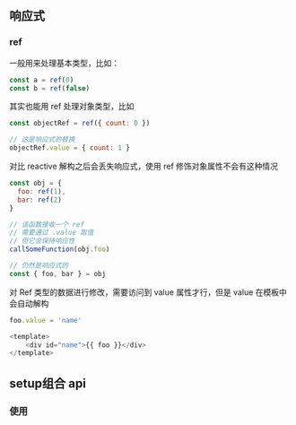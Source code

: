 ## 响应式
### ref
一般用来处理基本类型，比如：
```js
const a = ref(0)
const b = ref(false)
```
其实也能用 ref 处理对象类型，比如
```js
const objectRef = ref({ count: 0 })

// 这是响应式的替换
objectRef.value = { count: 1 }
```
对比 reactive 解构之后会丢失响应式，使用 ref 修饰对象属性不会有这种情况
```js
const obj = {
  foo: ref(1),
  bar: ref(2)
}

// 该函数接收一个 ref
// 需要通过 .value 取值
// 但它会保持响应性
callSomeFunction(obj.foo)

// 仍然是响应式的
const { foo, bar } = obj
```
对 Ref 类型的数据进行修改，需要访问到 value 属性才行，但是 value 在模板中会自动解构
```js
foo.value = 'name'

<template>
    <div id="name">{{ foo }}</div>
</template>
```
## setup组合 api
### 使用 <script setup lang="ts"> 的形式
这也是我比较喜欢用的模式，官方也比较推荐，可以在 script 标签里用 export const function 的形式，将局部函数导出到外部使用

#### 先说一个定义props
这里可以使用 defineProps 来实现
```js
import { defineProps } from 'vue'

interface Props {
    name: string
}
const props = defineProps<Props>() // 接收一个说明props类型的泛型，你可以传入一个接口
```
当你需要传入默认值时，使用 withDefault
```js
import { defineProps, withDefault } from 'vue'

interface Props {
    name: string
}
const props = withDefault(defineProps<Props>(), {
    name: 'maxiu'
})
```
#### 导入组件无需注册
你可以直接在模板里使用导入进来的组件
```js
<script setup>
import ComponentA from './ComponentA.vue'
</script>

<template>
  <ComponentA />
</template>
```

## 应用实例App
### createApp
创建一个应用实例，Vue3的入口
```js
const app = createApp(App)
```
App，在我们正常开发项目时，通常使用 App.vue ，你也可以直接在里面写配置。没啥好说的，直接下一个
### createSSRApp
以 SSR 模式激活一个 App，和 createApp 没啥区别，下一个
### app.mount()
```js
interface App {
  mount(rootContainer: Element | string): ComponentPublicInstance
}
```
参数可以是一个实际的 DOM 元素或一个 CSS 选择器 (使用第一个匹配到的元素)。返回根组件的实例。

如果该组件有模板或定义了渲染函数，它将替换容器内所有现存的 DOM 节点。否则在运行时编译器可用的情况下，容器元素的 innerHTML 将被用作模板。(就是你提供了模板，就会替换掉 <div id="app"></div>，不然就渲染里面的内容)
```js
import { createApp } from 'vue'
const app = createApp(/* ... */)

app.mount('#app')
```
### app.unmount()
卸载一个实例，没啥好说的，同样会触发生命周期
### app.provide()
提供一个值，可以在应用中的所有后代组件中注入使用。第一个参数应当是注入的 key，第二个参数则是提供的值。返回应用实例本身。
```js
interface App {
  provide<T>(key: InjectionKey<T> | symbol | string, value: T): this
}
```
示例，在 main.ts 里
```js
import { createApp } from 'vue'

const app = createApp(/* ... */)

app.provide('message', 'hello')
```
在其他子组件里
```js
import { inject } from 'vue'

const h = inject('message') // hello
```
### app.component()
注册一个组件，app.use使用插件，其内部的 install 方法就是用这个实现
```js
interface App {
  component(name: string): Component | undefined
  component(name: string, component: Component): this // 返回自身实例，可以链式调用
}
```
两种用法，只传入 name ，返回组件实例，同时传入 name 和组件相关设置，注册组件
```js
import { createApp } from 'vue'

const app = createApp({ ... })
app.component('my-component', {...})
const myComponent = app.component('my-component')
```
#### 注册组件注意事项！！！
1. 全局注册，但并没有被使用的组件无法在生产打包时被自动移除 (也叫“tree-shaking”)。如果你全局注册了一个组件，即使它并没有被实际使用，它仍然会出现在打包后的 JS 文件中。
2. 全局注册在大型项目中使项目的依赖关系变得不那么明确。在父组件中使用子组件时，不太容易定位子组件的实现。和使用过多的全局变量一样，这可能会影响应用长期的可维护性。